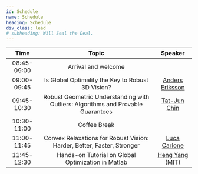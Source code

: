 ```yaml
---
id: Schedule
name: Schedule
heading: Schedule
div_class: lead
# subheading: Will Seal the Deal.
---
```


| Time   |      Topic      |  Speaker |
|:-----------:|:-----------------------------------------------------:|:------:|
| 08:45-09:00 |  Arrival and welcome |  |
| 09:00-09:45 |    Is Global Optimality the Key to Robust 3D Vision?   |   [Anders Eriksson](http://aeriksson.net)  |
| 09:45-10:30 | Robust Geometric Understanding with Outliers: Algorithms and Provable Guarantees |    [Tat-Jun Chin](https://cs.adelaide.edu.au/~tjchin/doku.php)  |
| 10:30-11:00 | Coffee Break |  |
| 11:00-11:45 | Convex Relaxations for Robust Vision: Harder, Better, Faster, Stronger | [Luca Carlone](https://lucacarlone.mit.edu) |
| 11:45-12:30 | Hands-on Tutorial on Global Optimization in Matlab | [Heng Yang](https://hankyang.mit.edu) (MIT) |